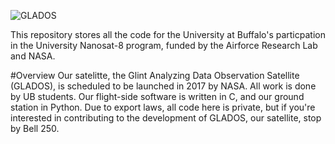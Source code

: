![GLADOS](http://i.imgur.com/3tTt43l.png "Glados Logo")

This repository stores all the code for the University at Buffalo's particpation in the University Nanosat-8 program, funded by the Airforce Research Lab and NASA. 

#Overview
Our satelitte, the Glint Analyzing Data Observation Satellite (GLADOS), is scheduled to be launched in 2017 by NASA. All work is done by UB students. Our flight-side software is written in C, and our ground station in Python. Due to export laws, all code here is private, but if you're interested in contributing to the development of GLADOS, our satellite, stop by Bell 250.

